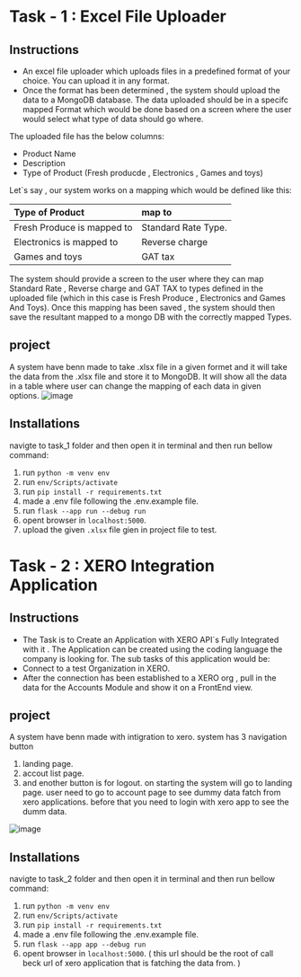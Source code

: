 
# Task - 1 : Excel File Uploader

## Instructions
- An excel file uploader which uploads files in a predefined format of your choice. You can upload it in any format.
- Once the format has been determined , the system  should upload the data to a MongoDB database. The data uploaded should be in a specifc mapped Format which would be done based on a screen where the user would select what type of data should go where. 

The uploaded file has the below columns:
- Product Name
- Description
- Type of Product (Fresh producde , Electronics , Games and toys)

Let`s say , our system works on a mapping which would be defined like this:

|  Type of Product | map to              |
| :----------------| :-------------------|
| Fresh Produce is mapped to | Standard Rate Type. |
| Electronics is mapped to   | Reverse charge |
| Games and toys             | GAT tax |

The system should provide a screen to the user where they can map Standard Rate , Reverse charge and GAT
TAX to types defined in the uploaded file (which in this case is Fresh Produce , Electronics and Games And
Toys).
Once this mapping has been saved , the system should then save the resultant mapped to a mongo DB with the
correctly mapped Types.

## project
A system have benn made to take .xlsx file in a given formet and it will take the data from the .xlsx file and store it to MongoDB.
It will show all the data in a table where user can change the mapping of each data in given options.
![image](https://github.com/TafhimFaisal/tax_star/assets/39499963/7e0a225f-9fcf-4a3c-865c-262a0de93bb4)

## Installations
navigte to task_1 folder and then open it in terminal 
and then run bellow command:

1. run ` python -m venv env `
2. run ` env/Scripts/activate `
3. run ` pip install -r requirements.txt `
4. made a .env file following the .env.example file.
5. run ` flask --app run --debug run `
6. opent browser in `localhost:5000`.
7. upload the given `.xlsx` file gien in project file to test.


# Task - 2 : XERO Integration Application
## Instructions
- The Task is to Create an Application with XERO API`s Fully Integrated with it . The Application can be created
using the coding language the company is looking for. The sub tasks of this application would be:
- Connect to a test Organization in XERO.
- After the connection has been established to a XERO org , pull in the data for the Accounts Module and show it
on a FrontEnd view.

## project
A system have benn made with intigration to xero. system has 3 navigation button 
1. landing page.
2. accout list page.
3. and enother button is for logout.
on starting the system will go to landing page. user need to go to account page to see dummy data fatch from xero applications.
before that you need to login with xero app to see the dumm data.

![image](https://github.com/TafhimFaisal/tax_star/assets/39499963/01354924-13d9-4fa0-ac2a-c26b24ef59f2)

## Installations
navigte to task_2 folder and then open it in terminal 
and then run bellow command:

1. run ` python -m venv env `
2. run ` env/Scripts/activate `
3. run ` pip install -r requirements.txt `
4. made a .env file following the .env.example file.
5. run ` flask --app app --debug run `
6. opent browser in `localhost:5000`. ( this url should be the root of call beck url of xero application that is fatching the data from. )



